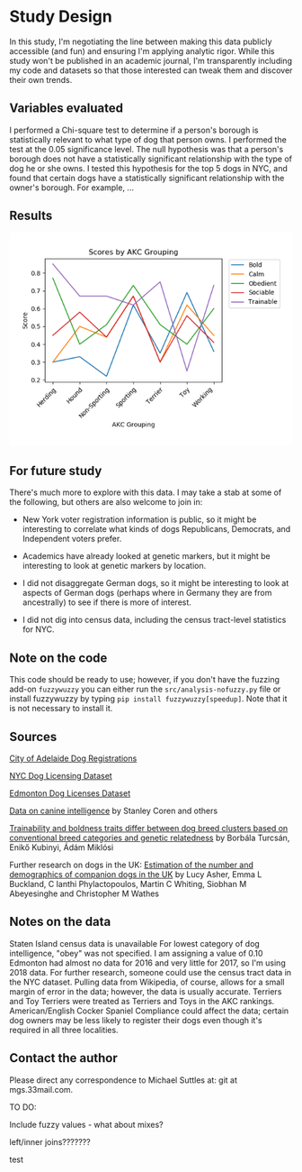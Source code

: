 # Study Design

In this study, I'm negotiating the line between making this data publicly accessible (and fun) and ensuring I'm applying analytic rigor. While this study won't be published in an academic journal, I'm transparently including my code and datasets so that those interested can tweak them and discover their own trends.

## Variables evaluated

I performed a Chi-square test to determine if a person's borough is statistically relevant to what type of dog that person owns. I performed the test at the 0.05 significance level. The null hypothesis was that a person's borough does not have a statistically significant relationship with the type of dog he or she owns. I tested this hypothesis for the top 5 dogs in NYC, and found that certain dogs have a statistically significant relationship with the owner's borough. For example, ...

## Results

<!-- For much more on this, please visit [Doggiedatazone.com](http://doggiedatazone.com) -->
![AKC Data](plots/akc.png)


## For future study

There's much more to explore with this data. I may take a stab at some of the following, but others are also welcome to join in:

* New York voter registration information is public, so it might be interesting to correlate what kinds of dogs Republicans, Democrats, and Independent voters prefer.

* Academics have already looked at genetic markers, but it might be interesting to look at genetic markers by location.

* I did not disaggregate German dogs, so it might be interesting to look at aspects of German dogs (perhaps where in Germany they are from ancestrally) to see if there is more of interest.

* I did not dig into census data, including the census tract-level statistics for NYC.

## Note on the code

This code should be ready to use; however, if you don't have the fuzzing add-on `fuzzywuzzy` you can either run the `src/analysis-nofuzzy.py` file or install fuzzywuzzy by typing `pip install fuzzywuzzy[speedup]`. Note that it is not necessary to install it.

## Sources

[City of Adelaide Dog Registrations](https://data.gov.au/dataset/ds-sa-8aa33af5-4146-447e-b9e9-0c00b616cd38/details)

[NYC Dog Licensing Dataset](https://data.cityofnewyork.us/Health/NYC-Dog-Licensing-Dataset/nu7n-tubp)

[Edmonton Dog Licenses Dataset](https://data.edmonton.ca/Community-Services/Pet-Licenses-by-Neighbourhood/5squ-mg4w)

[Data on canine intelligence](https://data.world/len/intelligence-of-dogs) by Stanley Coren and others

[Trainability and boldness traits differ between dog breed clusters based on conventional breed categories and genetic relatedness](https://www.researchgate.net/publication/228485434_Trainability_and_boldness_traits_differ_between_dog_breed_clusters_based_on_conventional_breed_categories_and_genetic_relatedness) by Borbála Turcsán, Enikő Kubinyi, Ádám Miklósi

Further research on dogs in the UK: [Estimation of the number and demographics of companion dogs in the UK](https://bmcvetres.biomedcentral.com/articles/10.1186/1746-6148-7-74) by Lucy Asher, Emma L Buckland, C Ianthi Phylactopoulos, Martin C Whiting, Siobhan M Abeyesinghe and Christopher M Wathes

## Notes on the data

Staten Island census data is unavailable
For lowest category of dog intelligence, "obey" was not specified. I am assigning a value of 0.10
Edmonton had almost no data for 2016 and very little for 2017, so I'm using 2018 data.
For further research, someone could use the census tract data in the NYC dataset.
Pulling data from Wikipedia, of course, allows for a small margin of error in the data; however, the data is usually accurate.
Terriers and Toy Terriers were treated as Terriers and Toys in the AKC rankings.
American/English Cocker Spaniel
Compliance could affect the data; certain dog owners may be less likely to register their dogs even though it's required in all three localities.

## Contact the author

Please direct any correspondence to Michael Suttles at: git at mgs.33mail.com.

TO DO:

Include fuzzy values - what about mixes?

left/inner joins???????

test